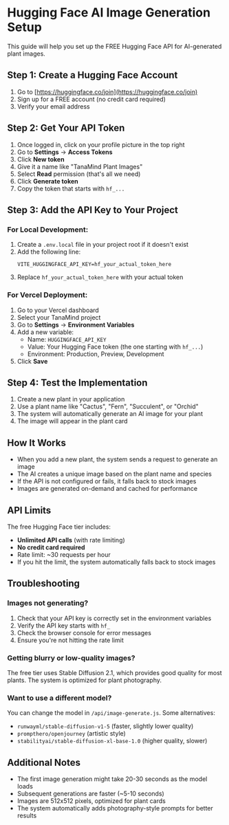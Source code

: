 # Hugging Face AI Image Generation Setup

This guide will help you set up the FREE Hugging Face API for AI-generated plant images.

## Step 1: Create a Hugging Face Account

1. Go to [https://huggingface.co/join](https://huggingface.co/join)
2. Sign up for a FREE account (no credit card required)
3. Verify your email address

## Step 2: Get Your API Token

1. Once logged in, click on your profile picture in the top right
2. Go to **Settings** → **Access Tokens**
3. Click **New token**
4. Give it a name like "TanaMind Plant Images"
5. Select **Read** permission (that's all we need)
6. Click **Generate token**
7. Copy the token that starts with `hf_...`

## Step 3: Add the API Key to Your Project

### For Local Development:

1. Create a `.env.local` file in your project root if it doesn't exist
2. Add the following line:
   ```
   VITE_HUGGINGFACE_API_KEY=hf_your_actual_token_here
   ```
3. Replace `hf_your_actual_token_here` with your actual token

### For Vercel Deployment:

1. Go to your Vercel dashboard
2. Select your TanaMind project
3. Go to **Settings** → **Environment Variables**
4. Add a new variable:
   - Name: `HUGGINGFACE_API_KEY`
   - Value: Your Hugging Face token (the one starting with `hf_...`)
   - Environment: Production, Preview, Development
5. Click **Save**

## Step 4: Test the Implementation

1. Create a new plant in your application
2. Use a plant name like "Cactus", "Fern", "Succulent", or "Orchid"
3. The system will automatically generate an AI image for your plant
4. The image will appear in the plant card

## How It Works

- When you add a new plant, the system sends a request to generate an image
- The AI creates a unique image based on the plant name and species
- If the API is not configured or fails, it falls back to stock images
- Images are generated on-demand and cached for performance

## API Limits

The free Hugging Face tier includes:
- **Unlimited API calls** (with rate limiting)
- **No credit card required**
- Rate limit: ~30 requests per hour
- If you hit the limit, the system automatically falls back to stock images

## Troubleshooting

### Images not generating?
1. Check that your API key is correctly set in the environment variables
2. Verify the API key starts with `hf_`
3. Check the browser console for error messages
4. Ensure you're not hitting the rate limit

### Getting blurry or low-quality images?
The free tier uses Stable Diffusion 2.1, which provides good quality for most plants. The system is optimized for plant photography.

### Want to use a different model?
You can change the model in `/api/image-generate.js`. Some alternatives:
- `runwayml/stable-diffusion-v1-5` (faster, slightly lower quality)
- `prompthero/openjourney` (artistic style)
- `stabilityai/stable-diffusion-xl-base-1.0` (higher quality, slower)

## Additional Notes

- The first image generation might take 20-30 seconds as the model loads
- Subsequent generations are faster (~5-10 seconds)
- Images are 512x512 pixels, optimized for plant cards
- The system automatically adds photography-style prompts for better results